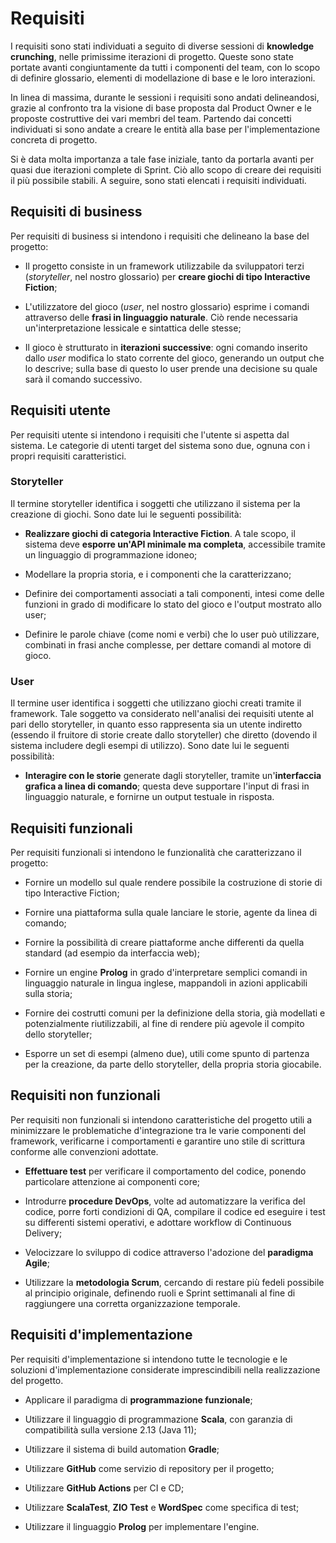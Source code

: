# Requisiti

I requisiti sono stati individuati a seguito di diverse sessioni di **knowledge
crunching**, nelle primissime iterazioni di progetto. Queste sono state portate
avanti congiuntamente da tutti i componenti del team, con lo scopo di definire
glossario, elementi di modellazione di base e le loro interazioni.

In linea di massima, durante le sessioni i requisiti sono andati delineandosi,
grazie al confronto tra la visione di base proposta dal Product Owner e le
proposte costruttive dei vari membri del team. Partendo dai concetti individuati
si sono andate a creare le entità alla base per l'implementazione concreta di
progetto.

Si è data molta importanza a tale fase iniziale, tanto da portarla avanti per
quasi due iterazioni complete di Sprint. Ciò allo scopo di creare dei requisiti
il più possibile stabili. A seguire, sono stati elencati i requisiti
individuati.

## Requisiti di business

Per requisiti di business si intendono i requisiti che delineano la base del
progetto:

- Il progetto consiste in un framework utilizzabile da sviluppatori terzi
  (_storyteller_, nel nostro glossario) per **creare giochi di tipo Interactive
  Fiction**;

- L'utilizzatore del gioco (_user_, nel nostro glossario) esprime i comandi
  attraverso delle **frasi in linguaggio naturale**. Ciò rende necessaria
  un'interpretazione lessicale e sintattica delle stesse;

- Il gioco è strutturato in **iterazioni successive**: ogni comando inserito
  dallo _user_ modifica lo stato corrente del gioco, generando un output che lo
  descrive; sulla base di questo lo user prende una decisione su quale sarà il
  comando successivo.

## Requisiti utente

Per requisiti utente si intendono i requisiti che l'utente si aspetta dal
sistema. Le categorie di utenti target del sistema sono due, ognuna con i propri
requisiti caratteristici.

### Storyteller

Il termine storyteller identifica i soggetti che utilizzano il sistema per la
creazione di giochi. Sono date lui le seguenti possibilità:

- **Realizzare giochi di categoria Interactive Fiction**. A tale scopo, il
  sistema deve **esporre un'API minimale ma completa**, accessibile tramite un
  linguaggio di programmazione idoneo;

- Modellare la propria storia, e i componenti che la caratterizzano;

- Definire dei comportamenti associati a tali componenti, intesi come delle
  funzioni in grado di modificare lo stato del gioco e l'output mostrato allo
  user;

- Definire le parole chiave (come nomi e verbi) che lo user può utilizzare,
  combinati in frasi anche complesse, per dettare comandi al motore di gioco.

### User

Il termine user identifica i soggetti che utilizzano giochi creati tramite il
framework. Tale soggetto va considerato nell'analisi dei requisiti utente al
pari dello storyteller, in quanto esso rappresenta sia un utente indiretto
(essendo il fruitore di storie create dallo storyteller) che diretto (dovendo il
sistema includere degli esempi di utilizzo). Sono date lui le seguenti
possibilità:

- **Interagire con le storie** generate dagli storyteller, tramite
  un'**interfaccia grafica a linea di comando**; questa deve supportare l'input
  di frasi in linguaggio naturale, e fornirne un output testuale in risposta.

## Requisiti funzionali

Per requisiti funzionali si intendono le funzionalità che caratterizzano il
progetto:

- Fornire un modello sul quale rendere possibile la costruzione di storie di
  tipo Interactive Fiction;

- Fornire una piattaforma sulla quale lanciare le storie, agente da linea di
  comando;

- Fornire la possibilità di creare piattaforme anche differenti da quella
  standard (ad esempio da interfaccia web);

- Fornire un engine **Prolog** in grado d'interpretare semplici comandi in
  linguaggio naturale in lingua inglese, mappandoli in azioni applicabili sulla
  storia;

- Fornire dei costrutti comuni per la definizione della storia, già modellati e
  potenzialmente riutilizzabili, al fine di rendere più agevole il compito dello
  storyteller;

- Esporre un set di esempi (almeno due), utili come spunto di partenza per la
  creazione, da parte dello storyteller, della propria storia giocabile.

## Requisiti non funzionali

Per requisiti non funzionali si intendono caratteristiche del progetto utili a
minimizzare le problematiche d'integrazione tra le varie componenti del
framework, verificarne i comportamenti e garantire uno stile di scrittura
conforme alle convenzioni adottate.

- **Effettuare test** per verificare il comportamento del codice, ponendo
  particolare attenzione ai componenti core;

- Introdurre **procedure DevOps**, volte ad automatizzare la verifica del
  codice, porre forti condizioni di QA, compilare il codice ed eseguire i test
  su differenti sistemi operativi, e adottare workflow di Continuous Delivery;

- Velocizzare lo sviluppo di codice attraverso l'adozione del **paradigma
  Agile**;

- Utilizzare la **metodologia Scrum**, cercando di restare più fedeli possibile
  al principio originale, definendo ruoli e Sprint settimanali al fine di
  raggiungere una corretta organizzazione temporale.

## Requisiti d'implementazione

<!-- Cosa deve essere utilizzato per l' implementazione, punti dai quali non possiamo prescindere -->

Per requisiti d'implementazione si intendono tutte le tecnologie e le soluzioni
d'implementazione considerate imprescindibili nella realizzazione del progetto.

- Applicare il paradigma di **programmazione funzionale**;

- Utilizzare il linguaggio di programmazione **Scala**, con garanzia di
  compatibilità sulla versione 2.13 (Java 11);

- Utilizzare il sistema di build automation **Gradle**;

- Utilizzare **GitHub** come servizio di repository per il progetto;

- Utilizzare **GitHub Actions** per CI e CD;

- Utilizzare **ScalaTest**, **ZIO Test** e **WordSpec** come specifica di test;

- Utilizzare il linguaggio **Prolog** per implementare l'engine.
